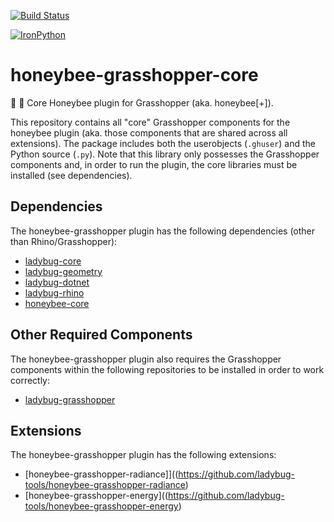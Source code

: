 [![Build Status](https://travis-ci.org/ladybug-tools/honeybee-grasshopper-core.svg?branch=master)](https://travis-ci.org/ladybug-tools/honeybee-grasshopper-core)

[![IronPython](https://img.shields.io/badge/ironpython-2.7-red.svg)](https://github.com/IronLanguages/ironpython2/releases/tag/ipy-2.7.8/)

# honeybee-grasshopper-core

:honeybee: :green_book: Core Honeybee plugin for Grasshopper (aka. honeybee[+]).

This repository contains all "core" Grasshopper components for the honeybee plugin
(aka. those components that are shared across all extensions). The package includes
both the userobjects (`.ghuser`) and the Python source (`.py`). Note that this
library only possesses the Grasshopper components and, in order to run the plugin,
the core libraries must be installed (see dependencies).

## Dependencies

The honeybee-grasshopper plugin has the following dependencies (other than Rhino/Grasshopper):

* [ladybug-core](https://github.com/ladybug-tools/ladybug)
* [ladybug-geometry](https://github.com/ladybug-tools/ladybug-geometry)
* [ladybug-dotnet](https://github.com/ladybug-tools/ladybug-dotnet)
* [ladybug-rhino](https://github.com/ladybug-tools/ladybug-rhino)
* [honeybee-core](https://github.com/ladybug-tools/honeybee-core)

## Other Required Components

The honeybee-grasshopper plugin also requires the Grasshopper components within the
following repositories to be installed in order to work correctly:

* [ladybug-grasshopper](https://github.com/ladybug-tools/ladybug-grasshopper)

## Extensions

The honeybee-grasshopper plugin has the following extensions:

* [honeybee-grasshopper-radiance]]((https://github.com/ladybug-tools/honeybee-grasshopper-radiance)
* [honeybee-grasshopper-energy]((https://github.com/ladybug-tools/honeybee-grasshopper-energy)
